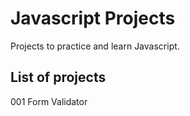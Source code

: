 # Javascript Projects

Projects to practice and learn Javascript.

## List of projects

001 Form Validator
